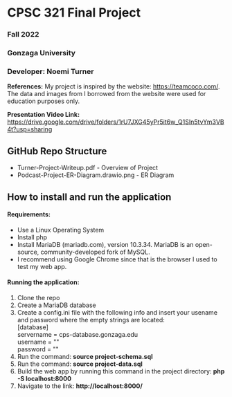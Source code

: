 # CPSC 321 Final Project
### Fall 2022
### Gonzaga University
### Developer: Noemi Turner

**References:** My project is inspired by the website: https://teamcoco.com/. The data and images from I borrowed from the website were used for education purposes only. 

**Presentation Video Link:** https://drive.google.com/drive/folders/1rU7JXG45yPr5it6w_Q1SIn5tvYm3VB4t?usp=sharing

## GitHub Repo Structure
* Turner-Project-Writeup.pdf - Overview of Project
* Podcast-Project-ER-Diagram.drawio.png - ER Diagram

## How to install and run the application
#### Requirements: 
* Use a Linux Operating System
* Install php
* Install MariaDB (mariadb.com), version 10.3.34. MariaDB is an open-source, community-developed fork of MySQL.
* I recommend using Google Chrome since that is the browser I used to test my web app.  

#### Running the application: 
1. Clone the repo
2. Create a MariaDB database 
3. Create a config.ini file with the following info and insert your usename and password where the empty strings are located: <br>
              [database] <br>
              servername = cps-database.gonzaga.edu <br>
              username = "" <br>
              password = "" <br>
4. Run the command: **source project-schema.sql** 
5. Run the command: **source project-data.sql**
6. Build the web app by running this command in the project directory: **php -S localhost:8000**
7. Navigate to the link: **http://localhost:8000/**
